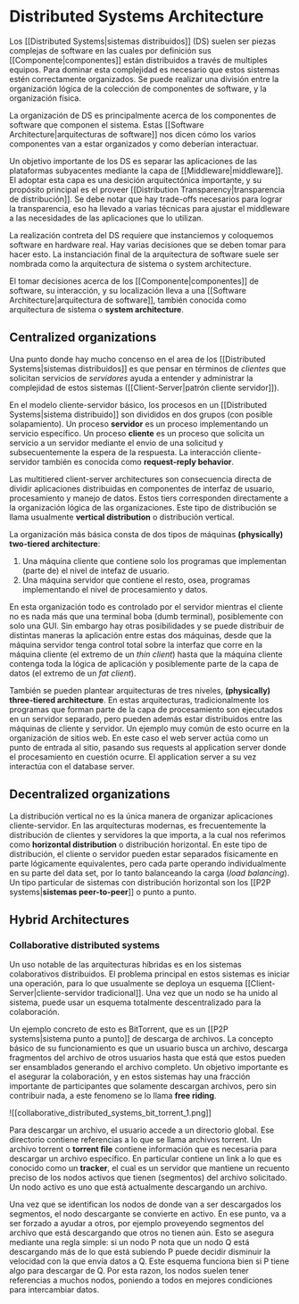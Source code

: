 # Distributed Systems Architecture
Los [[Distributed Systems|sistemas distribuidos]] (DS) suelen ser piezas complejas de software en las cuales por definición sus [[Componente|componentes]] están distribuidos a través de multiples equipos. Para dominar esta complejidad es necesario que estos sistemas estén correctamente organizados. Se puede realizar una división entre la organización lógica de la colección de componentes de software, y la organización física.

La organización de DS es principalmente acerca de los componentes de software que componen el sistema. Estas [[Software Architecture|arquitecturas de software]] nos dicen cómo los varios componentes van a estar organizados y como deberían interactuar.

Un objetivo importante de los DS es separar las aplicaciones de las plataformas subyacentes mediante la capa de [[Middleware|middleware]]. El adoptar esta capa es una desición arquitectónica importante, y su propósito principal es el proveer [[Distribution Transparency|transparencia de distribución]]. Se debe notar que hay trade-offs necesarios para lograr la transparencia, eso ha llevado a varias técnicas para ajustar el middleware a las necesidades de las aplicaciones que lo utilizan.

La realización contreta del DS requiere que instanciemos y coloquemos software en hardware real. Hay varias decisiones que se deben tomar para hacer esto. La instanciación final de la arquitectura de software suele ser nombrada como la arquitectura de sistema o system architecture.

El tomar decisiones acerca de los [[Componente|componentes]] de software, su interacción, y su localización lleva a una [[Software Architecture|arquitectura de software]], también conocida como arquitectura de sistema o **system architecture**.

## Centralized organizations
Una punto donde hay mucho concenso en el area de los [[Distributed Systems|sistemas distribuidos]] es que pensar en términos de *clientes* que solicitan servicios de *servidores* ayuda a entender y administrar la complejidad de estos sistemas ([[Client-Server|patrón cliente servidor]]).

En el modelo cliente-servidor básico, los procesos en un [[Distributed Systems|sistema distribuido]] son divididos en dos grupos (con posible solapamiento). Un proceso **servidor** es un proceso implementando un servicio específico. Un proceso **cliente** es un proceso que solicita un servicio a un servidor mediante el envio de una solicitud y subsecuentemente la espera de la respuesta. La interacción cliente-servidor también es conocida como **request-reply behavior**.

Las multitiered client-server architectures son consecuencia directa de dividir aplicaciones distribuidas en componentes de interfaz de usuario, procesamiento y manejo de datos. Estos tiers corresponden directamente a la organización lógica de las organizaciones. Este tipo de distribución se llama usualmente **vertical distribution** o distribución vertical.

La organización más básica consta de dos tipos de máquinas **(physically) two-tiered architecture**:
1. Una máquina cliente que contiene solo los programas que implementan (parte de) el nivel de intefaz de usuario.
2. Una máquina servidor que contiene el resto, osea, programas implementando el nivel de procesamiento y datos.

En esta organización todo es controlado por el servidor mientras el cliente no es nada más que una terminal boba (dumb terminal), posiblemente con solo una GUI. Sin embargo hay otras posibilidades y se puede distribuir de distintas maneras la aplicación entre estas dos máquinas, desde que la máquina servidor tenga control total sobre la interfaz que corre en la máquina cliente (el extremo de un *thin client*) hasta que la máquina cliente contenga toda la lógica de aplicación y posiblemente parte de la capa de datos (el extremo de un *fat client*).

También se pueden plantear arquitecturas de tres niveles, **(physically) three-tiered architecture**. En estas arquitecturas, tradicionalmente los programas que forman parte de la capa de procesamiento son ejecutados en un servidor separado, pero pueden además estar distribuidos entre las máquinas de cliente y servidor.
Un ejemplo muy común de esto ocurre en la organización de sitios web. En este caso el web server actúa como un punto de entrada al sitio, pasando sus requests al application server donde el procesamiento en cuestión ocurre. El application server a su vez interactúa con el database server.

## Decentralized organizations
La distribución vertical no es la única manera de organizar aplicaciones cliente-servidor. En las arquitecturas modernas, es frecuentemente la distribución de clientes y servidores la que importa, a la cual nos referimos como **horizontal distribution** o distribución horizontal. En este tipo de distribución, el cliente o servidor pueden estar separados físicamente en parte lógicamente equivalentes, pero cada parte operando individualmente en su parte del data set, por lo tanto balanceando la carga (*load balancing*). Un tipo particular de sistemas con distribución horizontal son los [[P2P systems|**sistemas peer-to-peer**]] o punto a punto.

## Hybrid Architectures
### Collaborative distributed systems
Un uso notable de las arquitecturas híbridas es en los sistemas colaborativos distribuidos. El problema principal en estos sistemas es iniciar una operación, para lo que usualmente se deploya un esquema [[Client-Server|cliente-servidor tradicional]]. Una vez que un nodo se ha unido al sistema, puede usar un esquema totalmente descentralizado para la colaboración.

Un ejemplo concreto de esto es BitTorrent, que es un [[P2P systems|sistema punto a punto]] de descarga de archivos. La concepto básico de su funcionamiento es que un usuario busca un archivo, descarga fragmentos del archivo de otros usuarios hasta que está que estos pueden ser ensamblados generando el archivo completo. Un objetivo importante es el asegurar la colaboración, y en estos sistemas hay una fracción importante de participantes que solamente descargan archivos, pero sin contribuir nada, a este fenomeno se lo llama **free riding**.

![[collaborative_distributed_systems_bit_torrent_1.png]]

Para descargar un archivo, el usuario accede a un directorio global. Ese directorio contiene referencias a lo que se llama archivos torrent. Un archivo torrent o **torrent file** contiene información que es necesaria para descargar un archivo específico. En particular contiene un link a lo que es conocido como un **tracker**, el cual es un servidor que mantiene un recuento preciso de los nodos activos que tienen (segmentos) del archivo solicitado. Un nodo activo es uno que está actualmente descargando un archivo. 

Una vez que se identifican los nodos de donde van a ser descargados los segmentos, el nodo descargante se convierte en activo. En ese punto, va a ser forzado a ayudar a otros, por ejemplo proveyendo segmentos del archivo que está descargando que otros no tienen aún. Esto se asegura mediante una regla simple: si un nodo P nota que un nodo Q está descargando más de lo que está subiendo P puede decidir disminuir la velocidad con la que envía datos a Q. Este esquema funciona bien si P tiene algo para descargar de Q. Por esta razon, los nodos suelen tener referencias a muchos nodos, poniendo a todos en mejores condiciones para intercambiar datos.